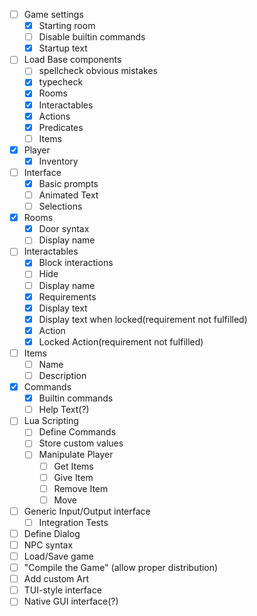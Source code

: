 - [ ] Game settings
    - [X] Starting room
    - [ ] Disable builtin commands
    - [X] Startup text
- [ ] Load Base components  
    - [ ] spellcheck obvious mistakes
    - [X] typecheck 
    - [X] Rooms
    - [X] Interactables
    - [X] Actions
    - [X] Predicates
    - [ ] Items
- [X] Player
    - [X] Inventory
- [ ] Interface
    - [X] Basic prompts
    - [ ] Animated Text
    - [ ] Selections
- [X] Rooms
    - [X] Door syntax
    - [ ] Display name
- [ ] Interactables
    - [X] Block interactions
    - [ ] Hide
    - [ ] Display name
    - [X] Requirements
    - [X] Display text
    - [X] Display text when locked(requirement not fulfilled)
    - [X] Action
    - [X] Locked Action(requirement not fulfilled)
- [ ] Items
    - [ ] Name
    - [ ] Description
- [X] Commands
    - [X] Builtin commands
    - [ ] Help Text(?)
- [ ] Lua Scripting
    - [ ] Define Commands
    - [ ] Store custom values
    - [ ] Manipulate Player
        - [ ] Get Items
        - [ ] Give Item
        - [ ] Remove Item
        - [ ] Move
- [ ] Generic Input/Output interface
    - [ ] Integration Tests
- [ ] Define Dialog
- [ ] NPC syntax
- [ ] Load/Save game
- [ ] "Compile the Game" (allow proper distribution)
- [ ] Add custom Art
- [ ] TUI-style interface
- [ ] Native GUI interface(?)
